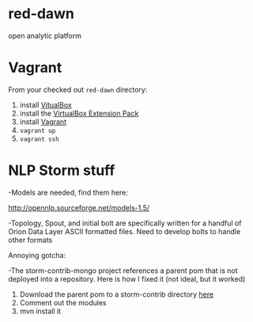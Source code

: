 red-dawn
========

open analytic platform

Vagrant
=======
From your checked out `red-dawn` directory:

1. install [VitualBox](https://www.virtualbox.org/wiki/Downloads)
1. install the [VirtualBox Extension Pack](https://www.virtualbox.org/wiki/Downloads)
1. install [Vagrant](http://docs.vagrantup.com/v2/installation/)
1. `vagrant up`
1. `vagrant ssh`

NLP Storm stuff
===============

-Models are needed, find them here:

http://opennlp.sourceforge.net/models-1.5/

-Topology, Spout, and initial bolt are specifically written for a handful of Orion Data Layer ASCII formatted files. Need to develop bolts to handle other formats

Annoying gotcha:

-The storm-contrib-mongo project references a parent pom that is not deployed into a repository. Here is how I fixed it (not ideal, but it worked)

1. Download the parent pom to a storm-contrib directory [here](https://raw.github.com/nathanmarz/storm-contrib/master/pom.xml "Parent POM")  
2. Comment out the modules  
3. mvn install it

